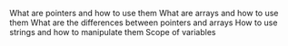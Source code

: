 What are pointers and how to use them
What are arrays and how to use them
What are the differences between pointers and arrays
How to use strings and how to manipulate them
Scope of variables


